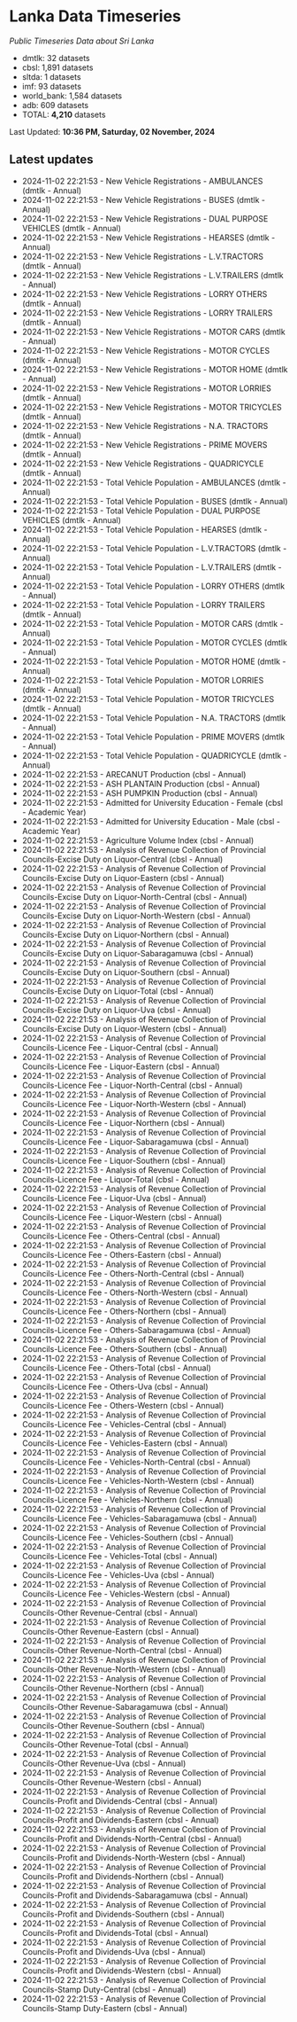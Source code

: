 # Lanka Data Timeseries
*Public Timeseries Data about Sri Lanka*

* dmtlk: 32 datasets
* cbsl: 1,891 datasets
* sltda: 1 datasets
* imf: 93 datasets
* world_bank: 1,584 datasets
* adb: 609 datasets
* TOTAL: **4,210** datasets

Last Updated: **10:36 PM, Saturday, 02 November, 2024**

## Latest updates

* 2024-11-02 22:21:53 - New Vehicle Registrations - AMBULANCES (dmtlk - Annual)
* 2024-11-02 22:21:53 - New Vehicle Registrations - BUSES (dmtlk - Annual)
* 2024-11-02 22:21:53 - New Vehicle Registrations - DUAL PURPOSE VEHICLES (dmtlk - Annual)
* 2024-11-02 22:21:53 - New Vehicle Registrations - HEARSES (dmtlk - Annual)
* 2024-11-02 22:21:53 - New Vehicle Registrations - L.V.TRACTORS (dmtlk - Annual)
* 2024-11-02 22:21:53 - New Vehicle Registrations - L.V.TRAILERS (dmtlk - Annual)
* 2024-11-02 22:21:53 - New Vehicle Registrations - LORRY OTHERS (dmtlk - Annual)
* 2024-11-02 22:21:53 - New Vehicle Registrations - LORRY TRAILERS (dmtlk - Annual)
* 2024-11-02 22:21:53 - New Vehicle Registrations - MOTOR CARS (dmtlk - Annual)
* 2024-11-02 22:21:53 - New Vehicle Registrations - MOTOR CYCLES (dmtlk - Annual)
* 2024-11-02 22:21:53 - New Vehicle Registrations - MOTOR HOME (dmtlk - Annual)
* 2024-11-02 22:21:53 - New Vehicle Registrations - MOTOR LORRIES (dmtlk - Annual)
* 2024-11-02 22:21:53 - New Vehicle Registrations - MOTOR TRICYCLES (dmtlk - Annual)
* 2024-11-02 22:21:53 - New Vehicle Registrations - N.A. TRACTORS (dmtlk - Annual)
* 2024-11-02 22:21:53 - New Vehicle Registrations - PRIME MOVERS (dmtlk - Annual)
* 2024-11-02 22:21:53 - New Vehicle Registrations - QUADRICYCLE (dmtlk - Annual)
* 2024-11-02 22:21:53 - Total Vehicle Population - AMBULANCES (dmtlk - Annual)
* 2024-11-02 22:21:53 - Total Vehicle Population - BUSES (dmtlk - Annual)
* 2024-11-02 22:21:53 - Total Vehicle Population - DUAL PURPOSE VEHICLES (dmtlk - Annual)
* 2024-11-02 22:21:53 - Total Vehicle Population - HEARSES (dmtlk - Annual)
* 2024-11-02 22:21:53 - Total Vehicle Population - L.V.TRACTORS (dmtlk - Annual)
* 2024-11-02 22:21:53 - Total Vehicle Population - L.V.TRAILERS (dmtlk - Annual)
* 2024-11-02 22:21:53 - Total Vehicle Population - LORRY OTHERS (dmtlk - Annual)
* 2024-11-02 22:21:53 - Total Vehicle Population - LORRY TRAILERS (dmtlk - Annual)
* 2024-11-02 22:21:53 - Total Vehicle Population - MOTOR CARS (dmtlk - Annual)
* 2024-11-02 22:21:53 - Total Vehicle Population - MOTOR CYCLES (dmtlk - Annual)
* 2024-11-02 22:21:53 - Total Vehicle Population - MOTOR HOME (dmtlk - Annual)
* 2024-11-02 22:21:53 - Total Vehicle Population - MOTOR LORRIES (dmtlk - Annual)
* 2024-11-02 22:21:53 - Total Vehicle Population - MOTOR TRICYCLES (dmtlk - Annual)
* 2024-11-02 22:21:53 - Total Vehicle Population - N.A. TRACTORS (dmtlk - Annual)
* 2024-11-02 22:21:53 - Total Vehicle Population - PRIME MOVERS (dmtlk - Annual)
* 2024-11-02 22:21:53 - Total Vehicle Population - QUADRICYCLE (dmtlk - Annual)
* 2024-11-02 22:21:53 - ARECANUT Production (cbsl - Annual)
* 2024-11-02 22:21:53 - ASH PLANTAIN Production (cbsl - Annual)
* 2024-11-02 22:21:53 - ASH PUMPKIN Production (cbsl - Annual)
* 2024-11-02 22:21:53 - Admitted for University Education - Female (cbsl - Academic Year)
* 2024-11-02 22:21:53 - Admitted for University Education - Male (cbsl - Academic Year)
* 2024-11-02 22:21:53 - Agriculture Volume Index (cbsl - Annual)
* 2024-11-02 22:21:53 - Analysis of Revenue Collection of Provincial Councils-Excise Duty on Liquor-Central (cbsl - Annual)
* 2024-11-02 22:21:53 - Analysis of Revenue Collection of Provincial Councils-Excise Duty on Liquor-Eastern (cbsl - Annual)
* 2024-11-02 22:21:53 - Analysis of Revenue Collection of Provincial Councils-Excise Duty on Liquor-North-Central (cbsl - Annual)
* 2024-11-02 22:21:53 - Analysis of Revenue Collection of Provincial Councils-Excise Duty on Liquor-North-Western (cbsl - Annual)
* 2024-11-02 22:21:53 - Analysis of Revenue Collection of Provincial Councils-Excise Duty on Liquor-Northern (cbsl - Annual)
* 2024-11-02 22:21:53 - Analysis of Revenue Collection of Provincial Councils-Excise Duty on Liquor-Sabaragamuwa (cbsl - Annual)
* 2024-11-02 22:21:53 - Analysis of Revenue Collection of Provincial Councils-Excise Duty on Liquor-Southern (cbsl - Annual)
* 2024-11-02 22:21:53 - Analysis of Revenue Collection of Provincial Councils-Excise Duty on Liquor-Total (cbsl - Annual)
* 2024-11-02 22:21:53 - Analysis of Revenue Collection of Provincial Councils-Excise Duty on Liquor-Uva (cbsl - Annual)
* 2024-11-02 22:21:53 - Analysis of Revenue Collection of Provincial Councils-Excise Duty on Liquor-Western (cbsl - Annual)
* 2024-11-02 22:21:53 - Analysis of Revenue Collection of Provincial Councils-Licence Fee - Liquor-Central (cbsl - Annual)
* 2024-11-02 22:21:53 - Analysis of Revenue Collection of Provincial Councils-Licence Fee - Liquor-Eastern (cbsl - Annual)
* 2024-11-02 22:21:53 - Analysis of Revenue Collection of Provincial Councils-Licence Fee - Liquor-North-Central (cbsl - Annual)
* 2024-11-02 22:21:53 - Analysis of Revenue Collection of Provincial Councils-Licence Fee - Liquor-North-Western (cbsl - Annual)
* 2024-11-02 22:21:53 - Analysis of Revenue Collection of Provincial Councils-Licence Fee - Liquor-Northern (cbsl - Annual)
* 2024-11-02 22:21:53 - Analysis of Revenue Collection of Provincial Councils-Licence Fee - Liquor-Sabaragamuwa (cbsl - Annual)
* 2024-11-02 22:21:53 - Analysis of Revenue Collection of Provincial Councils-Licence Fee - Liquor-Southern (cbsl - Annual)
* 2024-11-02 22:21:53 - Analysis of Revenue Collection of Provincial Councils-Licence Fee - Liquor-Total (cbsl - Annual)
* 2024-11-02 22:21:53 - Analysis of Revenue Collection of Provincial Councils-Licence Fee - Liquor-Uva (cbsl - Annual)
* 2024-11-02 22:21:53 - Analysis of Revenue Collection of Provincial Councils-Licence Fee - Liquor-Western (cbsl - Annual)
* 2024-11-02 22:21:53 - Analysis of Revenue Collection of Provincial Councils-Licence Fee - Others-Central (cbsl - Annual)
* 2024-11-02 22:21:53 - Analysis of Revenue Collection of Provincial Councils-Licence Fee - Others-Eastern (cbsl - Annual)
* 2024-11-02 22:21:53 - Analysis of Revenue Collection of Provincial Councils-Licence Fee - Others-North-Central (cbsl - Annual)
* 2024-11-02 22:21:53 - Analysis of Revenue Collection of Provincial Councils-Licence Fee - Others-North-Western (cbsl - Annual)
* 2024-11-02 22:21:53 - Analysis of Revenue Collection of Provincial Councils-Licence Fee - Others-Northern (cbsl - Annual)
* 2024-11-02 22:21:53 - Analysis of Revenue Collection of Provincial Councils-Licence Fee - Others-Sabaragamuwa (cbsl - Annual)
* 2024-11-02 22:21:53 - Analysis of Revenue Collection of Provincial Councils-Licence Fee - Others-Southern (cbsl - Annual)
* 2024-11-02 22:21:53 - Analysis of Revenue Collection of Provincial Councils-Licence Fee - Others-Total (cbsl - Annual)
* 2024-11-02 22:21:53 - Analysis of Revenue Collection of Provincial Councils-Licence Fee - Others-Uva (cbsl - Annual)
* 2024-11-02 22:21:53 - Analysis of Revenue Collection of Provincial Councils-Licence Fee - Others-Western (cbsl - Annual)
* 2024-11-02 22:21:53 - Analysis of Revenue Collection of Provincial Councils-Licence Fee - Vehicles-Central (cbsl - Annual)
* 2024-11-02 22:21:53 - Analysis of Revenue Collection of Provincial Councils-Licence Fee - Vehicles-Eastern (cbsl - Annual)
* 2024-11-02 22:21:53 - Analysis of Revenue Collection of Provincial Councils-Licence Fee - Vehicles-North-Central (cbsl - Annual)
* 2024-11-02 22:21:53 - Analysis of Revenue Collection of Provincial Councils-Licence Fee - Vehicles-North-Western (cbsl - Annual)
* 2024-11-02 22:21:53 - Analysis of Revenue Collection of Provincial Councils-Licence Fee - Vehicles-Northern (cbsl - Annual)
* 2024-11-02 22:21:53 - Analysis of Revenue Collection of Provincial Councils-Licence Fee - Vehicles-Sabaragamuwa (cbsl - Annual)
* 2024-11-02 22:21:53 - Analysis of Revenue Collection of Provincial Councils-Licence Fee - Vehicles-Southern (cbsl - Annual)
* 2024-11-02 22:21:53 - Analysis of Revenue Collection of Provincial Councils-Licence Fee - Vehicles-Total (cbsl - Annual)
* 2024-11-02 22:21:53 - Analysis of Revenue Collection of Provincial Councils-Licence Fee - Vehicles-Uva (cbsl - Annual)
* 2024-11-02 22:21:53 - Analysis of Revenue Collection of Provincial Councils-Licence Fee - Vehicles-Western (cbsl - Annual)
* 2024-11-02 22:21:53 - Analysis of Revenue Collection of Provincial Councils-Other Revenue-Central (cbsl - Annual)
* 2024-11-02 22:21:53 - Analysis of Revenue Collection of Provincial Councils-Other Revenue-Eastern (cbsl - Annual)
* 2024-11-02 22:21:53 - Analysis of Revenue Collection of Provincial Councils-Other Revenue-North-Central (cbsl - Annual)
* 2024-11-02 22:21:53 - Analysis of Revenue Collection of Provincial Councils-Other Revenue-North-Western (cbsl - Annual)
* 2024-11-02 22:21:53 - Analysis of Revenue Collection of Provincial Councils-Other Revenue-Northern (cbsl - Annual)
* 2024-11-02 22:21:53 - Analysis of Revenue Collection of Provincial Councils-Other Revenue-Sabaragamuwa (cbsl - Annual)
* 2024-11-02 22:21:53 - Analysis of Revenue Collection of Provincial Councils-Other Revenue-Southern (cbsl - Annual)
* 2024-11-02 22:21:53 - Analysis of Revenue Collection of Provincial Councils-Other Revenue-Total (cbsl - Annual)
* 2024-11-02 22:21:53 - Analysis of Revenue Collection of Provincial Councils-Other Revenue-Uva (cbsl - Annual)
* 2024-11-02 22:21:53 - Analysis of Revenue Collection of Provincial Councils-Other Revenue-Western (cbsl - Annual)
* 2024-11-02 22:21:53 - Analysis of Revenue Collection of Provincial Councils-Profit and Dividends-Central (cbsl - Annual)
* 2024-11-02 22:21:53 - Analysis of Revenue Collection of Provincial Councils-Profit and Dividends-Eastern (cbsl - Annual)
* 2024-11-02 22:21:53 - Analysis of Revenue Collection of Provincial Councils-Profit and Dividends-North-Central (cbsl - Annual)
* 2024-11-02 22:21:53 - Analysis of Revenue Collection of Provincial Councils-Profit and Dividends-North-Western (cbsl - Annual)
* 2024-11-02 22:21:53 - Analysis of Revenue Collection of Provincial Councils-Profit and Dividends-Northern (cbsl - Annual)
* 2024-11-02 22:21:53 - Analysis of Revenue Collection of Provincial Councils-Profit and Dividends-Sabaragamuwa (cbsl - Annual)
* 2024-11-02 22:21:53 - Analysis of Revenue Collection of Provincial Councils-Profit and Dividends-Southern (cbsl - Annual)
* 2024-11-02 22:21:53 - Analysis of Revenue Collection of Provincial Councils-Profit and Dividends-Total (cbsl - Annual)
* 2024-11-02 22:21:53 - Analysis of Revenue Collection of Provincial Councils-Profit and Dividends-Uva (cbsl - Annual)
* 2024-11-02 22:21:53 - Analysis of Revenue Collection of Provincial Councils-Profit and Dividends-Western (cbsl - Annual)
* 2024-11-02 22:21:53 - Analysis of Revenue Collection of Provincial Councils-Stamp Duty-Central (cbsl - Annual)
* 2024-11-02 22:21:53 - Analysis of Revenue Collection of Provincial Councils-Stamp Duty-Eastern (cbsl - Annual)